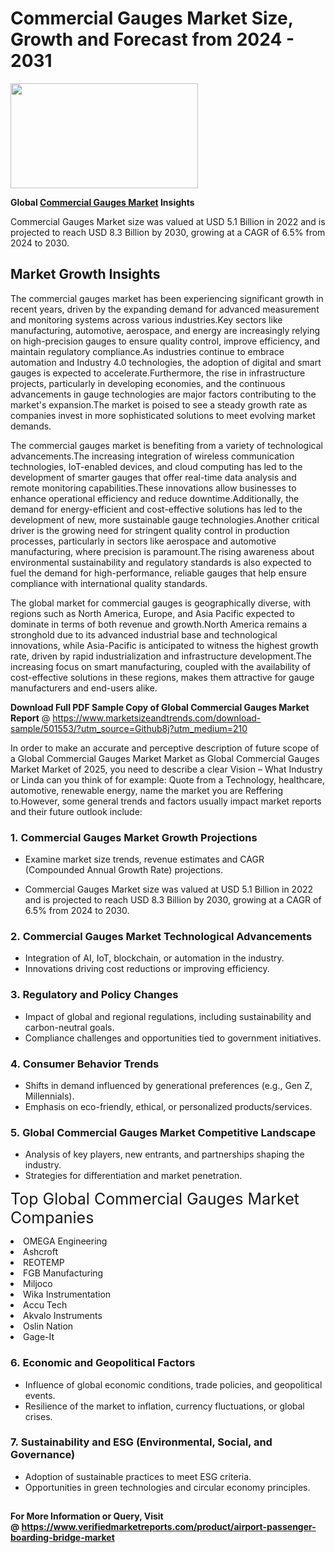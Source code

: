 <H1>Commercial Gauges Market Size, Growth and Forecast from 2024 - 2031</H1><img class="aligncenter size-medium wp-image-584254" src="https://thirdeyenews.in/wp-content/uploads/2024/09/Global-Market-Research-300x168.jpeg" alt="" width="300" height="168" /><p><strong>Global&nbsp;<a href="https://www.marketsizeandtrends.com/download-sample/501553/?utm_source=Github8j?utm_medium=210">Commercial Gauges Market</a> Insights</strong></p><p>Commercial Gauges Market size was valued at USD 5.1 Billion in 2022 and is projected to reach USD 8.3 Billion by 2030, growing at a CAGR of 6.5% from 2024 to 2030.</p><p><h2>Market Growth Insights</h2> <p>The commercial gauges market has been experiencing significant growth in recent years, driven by the expanding demand for advanced measurement and monitoring systems across various industries.Key sectors like manufacturing, automotive, aerospace, and energy are increasingly relying on high-precision gauges to ensure quality control, improve efficiency, and maintain regulatory compliance.As industries continue to embrace automation and Industry 4.0 technologies, the adoption of digital and smart gauges is expected to accelerate.Furthermore, the rise in infrastructure projects, particularly in developing economies, and the continuous advancements in gauge technologies are major factors contributing to the market's expansion.The market is poised to see a steady growth rate as companies invest in more sophisticated solutions to meet evolving market demands.</p> <p>The commercial gauges market is benefiting from a variety of technological advancements.The increasing integration of wireless communication technologies, IoT-enabled devices, and cloud computing has led to the development of smarter gauges that offer real-time data analysis and remote monitoring capabilities.These innovations allow businesses to enhance operational efficiency and reduce downtime.Additionally, the demand for energy-efficient and cost-effective solutions has led to the development of new, more sustainable gauge technologies.Another critical driver is the growing need for stringent quality control in production processes, particularly in sectors like aerospace and automotive manufacturing, where precision is paramount.The rising awareness about environmental sustainability and regulatory standards is also expected to fuel the demand for high-performance, reliable gauges that help ensure compliance with international quality standards.<p>The global market for commercial gauges is geographically diverse, with regions such as North America, Europe, and Asia Pacific expected to dominate in terms of both revenue and growth.North America remains a stronghold due to its advanced industrial base and technological innovations, while Asia-Pacific is anticipated to witness the highest growth rate, driven by rapid industrialization and infrastructure development.The increasing focus on smart manufacturing, coupled with the availability of cost-effective solutions in these regions, makes them attractive for gauge manufacturers and end-users alike.</p> <p><span class=""><strong>Download Full PDF Sample Copy of Global Commercial Gauges Market Report</strong> @ <a href="https://www.marketsizeandtrends.com/download-sample/501553/?utm_source=Github8j?utm_medium=210" target="_blank">https://www.marketsizeandtrends.com/download-sample/501553/?utm_source=Github8j?utm_medium=210</a></span></p><p>In order to make an accurate and perceptive description of future scope of a Global&nbsp;Commercial Gauges Market Market as Global&nbsp;Commercial Gauges Market Market of 2025, you need to describe a clear Vision &ndash; What Industry or Linda can you think of for example: Quote from a Technology, healthcare, automotive, renewable energy, name the market you are Reffering to.However, some general trends and factors usually impact market reports and their future outlook include:</p><h3>1.&nbsp;<strong>Commercial Gauges Market Growth Projections</strong></h3><ul><li>Examine market size trends, revenue estimates and CAGR (Compounded Annual Growth Rate) projections.</li><li><p>Commercial Gauges Market size was valued at USD 5.1 Billion in 2022 and is projected to reach USD 8.3 Billion by 2030, growing at a CAGR of 6.5% from 2024 to 2030.</p></li></ul><h3>2.&nbsp;<strong>Commercial Gauges Market Technological Advancements</strong></h3><ul><li>Integration of AI, IoT, blockchain, or automation in the industry.</li><li>Innovations driving cost reductions or improving efficiency.</li></ul><h3>3.&nbsp;<strong>Regulatory and Policy Changes</strong></h3><ul><li>Impact of global and regional regulations, including sustainability and carbon-neutral goals.</li><li>Compliance challenges and opportunities tied to government initiatives.</li></ul><h3>4.&nbsp;<strong>Consumer Behavior Trends</strong></h3><ul><li>Shifts in demand influenced by generational preferences (e.g., Gen Z, Millennials).</li><li>Emphasis on eco-friendly, ethical, or personalized products/services.</li></ul><h3>5.&nbsp;<strong>Global Commercial Gauges Market Competitive Landscape</strong></h3><ul><li>Analysis of key players, new entrants, and partnerships shaping the industry.</li><li>Strategies for differentiation and market penetration.</li></ul><p data-pm-slice="1 1 []"><span style="color: inherit; font-family: inherit; font-size: 25px;">Top Global Commercial Gauges Market Companies</span></p><div class="" data-test-id=""><p><li>OMEGA Engineering</li><li> Ashcroft</li><li> REOTEMP</li><li> FGB Manufacturing</li><li> Miljoco</li><li> Wika Instrumentation</li><li> Accu Tech</li><li> Akvalo Instruments</li><li> Oslin Nation</li><li> Gage-It</li></p></div><h3>6.&nbsp;<strong>Economic and Geopolitical Factors</strong></h3><ul><li>Influence of global economic conditions, trade policies, and geopolitical events.</li><li>Resilience of the market to inflation, currency fluctuations, or global crises.</li></ul><h3>7.&nbsp;<strong>Sustainability and ESG (Environmental, Social, and Governance)</strong></h3><ul><li>Adoption of sustainable practices to meet ESG criteria.</li><li>Opportunities in green technologies and circular economy principles.</li></ul><h2><strong style="font-size: 14px;">For More Information or Query, Visit @&nbsp;</strong><a style="background-color: #ffffff; font-size: 14px;" href="https://www.marketsizeandtrends.com/report/commercial-gauges-market/" target="_blank">https://www.verifiedmarketreports.com/product/airport-passenger-boarding-bridge-market</a></h2>